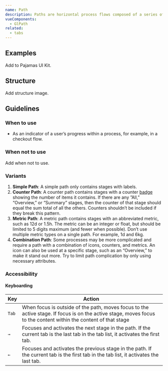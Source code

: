 ```yaml
---
name: Path
description: Paths are horizontal process flows composed of a series of stages.
vueComponents:
  - GlPath
related:
  - tabs
---
```


## Examples

<example-display  example-name="path-basic"></example-display>

<example-display  example-name="path-with-metric"></example-display>

<example-display  example-name="path-full"></example-display>

<admonition type="todo">Add to Pajamas UI Kit.</admonition>

## Structure

<admonition type="todo">Add structure image.</admonition>

## Guidelines

### When to use

- As an indicator of a user’s progress within a process, for example, in a checkout flow.

### When not to use

<admonition type="todo">Add when not to use.</admonition>

### Variants

1. **Simple Path**: A simple path only contains stages with labels.
1. **Counter Path**: A counter path contains stages with a counter [badge](/components/badge) showing the number of items it contains. If there are any ”All,” “Overview,” or “Summary” stages, then the counter of that stage should equal the sum total of all the others. Counters shouldn’t be included if they break this pattern.
1. **Metric Path**: A metric path contains stages with an abbreviated metric, such as 12d or 1.5h. The metric can be an integer or float, but should be limited to 5 digits maximum (and fewer when possible). Don’t use multiple metric types on a single path. For example, 1d and 6kg. 
1. **Combination Path**: Some processes may be more complicated and require a path with a combination of icons, counters, and metrics. An icon can also be used at a specific stage, such as an “Overview,” to make it stand out more. Try to limit path complication by only using necessary attributes.

### Accessibility

#### Keyboarding

| Key | Action |
|-----|--------|
| `Tab`  | When focus is outside of the path, moves focus to the active stage. If focus is on the active stage, moves focus to the content within the content of that stage |
| `→`    | Focuses and activates the next stage in the path. If the current tab is the last tab in the tab list, it activates the first tab. |
| `←`    | Focuses and activates the previous stage in the path. If the current tab is the first tab in the tab list, it activates the last tab. |
